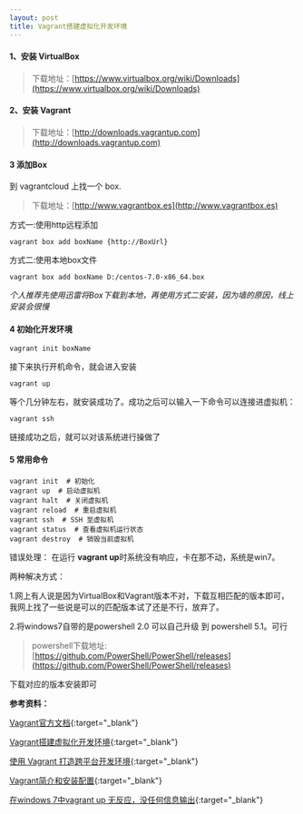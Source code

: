 ```yaml
---
layout: post
title: Vagrant搭建虚拟化开发环境
---
```


#### 1、安装 VirtualBox
>   下载地址：[https://www.virtualbox.org/wiki/Downloads](https://www.virtualbox.org/wiki/Downloads)

#### 2、安装 Vagrant
>   下载地址：[http://downloads.vagrantup.com](http://downloads.vagrantup.com)
<!-- more -->

#### 3 添加Box
到 vagrantcloud 上找一个 box.
>下载地址：[http://www.vagrantbox.es](http://www.vagrantbox.es)

方式一:使用http远程添加
    
    vagrant box add boxName {http://BoxUrl}

方式二:使用本地box文件   

    vagrant box add boxName D:/centos-7.0-x86_64.box

*个人推荐先使用迅雷将Box下载到本地，再使用方式二安装，因为墙的原因，线上安装会很慢*

#### 4 初始化开发环境

    vagrant init boxName

接下来执行开机命令，就会进入安装

    vagrant up

等个几分钟左右，就安装成功了。成功之后可以输入一下命令可以连接进虚拟机：

    vagrant ssh

链接成功之后，就可以对该系统进行操做了

#### 5 常用命令
    vagrant init  # 初始化
    vagrant up  # 启动虚拟机
    vagrant halt  # 关闭虚拟机
    vagrant reload  # 重启虚拟机
    vagrant ssh  # SSH 至虚拟机
    vagrant status  # 查看虚拟机运行状态
    vagrant destroy  # 销毁当前虚拟机

错误处理：
在运行 **vagrant up**时系统没有响应，卡在那不动，系统是win7。

两种解决方式：

1.网上有人说是因为VirtualBox和Vagrant版本不对，下载互相匹配的版本即可，我网上找了一些说是可以的匹配版本试了还是不行，放弃了。

2.将windows7自带的是powershell 2.0 可以自己升级 到 powershell 5.1。可行
> powershell下载地址:[https://github.com/PowerShell/PowerShell/releases](https://github.com/PowerShell/PowerShell/releases) 

下载对应的版本安装即可

**参考资料：**

[Vagrant官方文档](https://www.vagrantup.com/docs/){:target="_blank"}

[Vagrant搭建虚拟化开发环境](https://www.jianshu.com/p/3c3f35436c05){:target="_blank"}

[使用 Vagrant 打造跨平台开发环境](https://segmentfault.com/a/1190000000264347){:target="_blank"}

[Vagrant简介和安装配置](http://rmingwang.com/vagrant-commands-and-config.html){:target="_blank"}

[在windows 7中vagrant up 无反应，没任何信息输出](http://blog.csdn.net/cow66/article/details/77993908){:target="_blank"}




